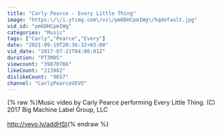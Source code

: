 ```yaml
---
title: "Carly Pearce - Every Little Thing"
image: "https:\/\/i.ytimg.com\/vi\/pm6DHCpmIWg\/hqdefault.jpg"
vid_id: "pm6DHCpmIWg"
categories: "Music"
tags: ["Carly","Pearce","Every"]
date: "2021-09-19T20:36:32+03:00"
vid_date: "2017-07-21T04:00:01Z"
duration: "PT3M8S"
viewcount: "39870766"
likeCount: "213982"
dislikeCount: "9657"
channel: "CarlyPearceVEVO"
---
```

{% raw %}Music video by Carly Pearce performing Every Little Thing. (C) 2017 Big Machine Label Group, LLC<br /><br /><a rel="nofollow" target="blank" href="http://vevo.ly/addHSt">http://vevo.ly/addHSt</a>{% endraw %}
